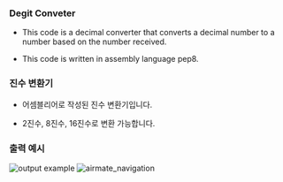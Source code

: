### Degit Conveter

 - This code is a decimal converter that converts a decimal number to a number based on the number received.

 - This code is written in assembly language pep8.
 
### 진수 변환기

 - 어셈블리어로 작성된 진수 변환기입니다.
 
 - 2진수, 8진수, 16진수로 변환 가능합니다.
 
### 출력 예시

![output example](images/output_example.PNG "output_example")
![airmate_navigation](images/output_example.PNG "output")

